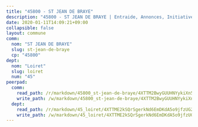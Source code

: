 ```yaml
---
title: "45800 - ST JEAN DE BRAYE"
description: "45800 - ST JEAN DE BRAYE | Entraide, Annonces, Initiatives"
date: 2020-01-11T14:09:21+09:00
collapsible: false
layout: commune
comm:
  nom: "ST JEAN DE BRAYE"
  slug: st-jean-de-braye
  cp: "45800"
dept:
  nom: "Loiret"
  slug: loiret
  num: "45"
peerpad:
  comm:
    read_path: /r/markdown/45800_st-jean-de-braye/4XTTM2BwyGUUHNYykiXn5hfh88rFWx5AfdkBXvSEyCqJaosLM
    write_path: /w/markdown/45800_st-jean-de-braye/4XTTM2BwyGUUHNYykiXn5hfh88rFWx5AfdkBXvSEyCqJaosLM-K3TgUWgYoTyEiviwJTzVjunaJ283a1mMLSZZDFg9tDyQnUJWbDTu5Tcddkt5qRs2NyKrX5c4CD88a2SdScxB4zDGD9qXHuWW11Cu7vzCAXK8yxsPwYWhL4pJR4su1QFrNqm4d9Sq
  dept:
    read_path: /r/markdown/45_loiret/4XTTME2kSQrSgerkNd6EmDKdA5o9jfzUG2SAG8C2qVYb3YXN4
    write_path: /w/markdown/45_loiret/4XTTME2kSQrSgerkNd6EmDKdA5o9jfzUG2SAG8C2qVYb3YXN4-K3TgULpEDoP6p5UphGUnEGQQDb2AQTj81Z2trE1ZVsdtBZSXUbkVLE9oEias3DdMz5vmgxRH8ErfnuyVj2VYfJxxhBMoq5ZxQCDrb2jTVFkww5uEThgDKwT8pF9LfJGTpqNraKjJ
---
```


